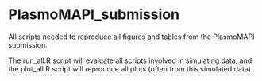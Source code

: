 # PlasmoMAPI_submission

All scripts needed to reproduce all figures and tables from the PlasmoMAPI submission.

The run_all.R script will evaluate all scripts involved in simulating data, and the plot_all.R script will reproduce all plots (often from this simulated data).
